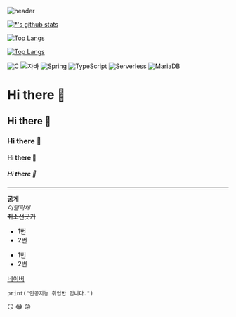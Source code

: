 ![header](https://capsule-render.vercel.app/api?type=wave&color=auto&height=300&section=header&text=깃허브%20특강&fontSize=90&animation=scaleIn)


[![*'s github stats](https://github-readme-stats.vercel.app/api?username=JunHyukLee707)](https://github.com/JunHyukLee707)


[![Top Langs](https://github-readme-stats.vercel.app/api/top-langs/?username=JunHyukLee707)](https://github.com/JunHyukLee707/github-readme-stats)

[![Top Langs](https://github-readme-stats.vercel.app/api/top-langs/?username=JunHyukLee707&layout=compact)](https://github.com/JunHyukLee707/github-readme-stats)



![C](https://img.shields.io/badge/-C-123456?style=flat-square&logo=C&logoColor=black)
![자바](https://img.shields.io/badge/-자바-007396?style=flat&logo=Java&logoColor=ffffff)
![Spring](https://img.shields.io/badge/-Spring-6DB33F?style=for-the-badge&logo=Spring&logoColor=white)
![TypeScript](https://img.shields.io/badge/-TypeScript-3178C6?style=flat-square&logo=TypeScript&logoColor=white)
![Serverless](https://img.shields.io/badge/-Serverless-FD5750?style=flat-square&logo=Serverless&logoColor=magenta)
![MariaDB](https://img.shields.io/badge/-MariaDB-1F305F?style=flat-square&logo=mariadb&logoColor=white)



# Hi there 👋
## Hi there 👋
### Hi there 👋
#### Hi there 👋
##### Hi there 👋
---

**굵게** <br>
*이탤릭체* <br>
~~취소선긋기~~ <br>

* 1번
* 2번
- 1번
- 2번

[네이버](https://www.naver.com)

```
print("인공지능 취업반 입니다.")
```

:smirk:
:joy:
:rage:
